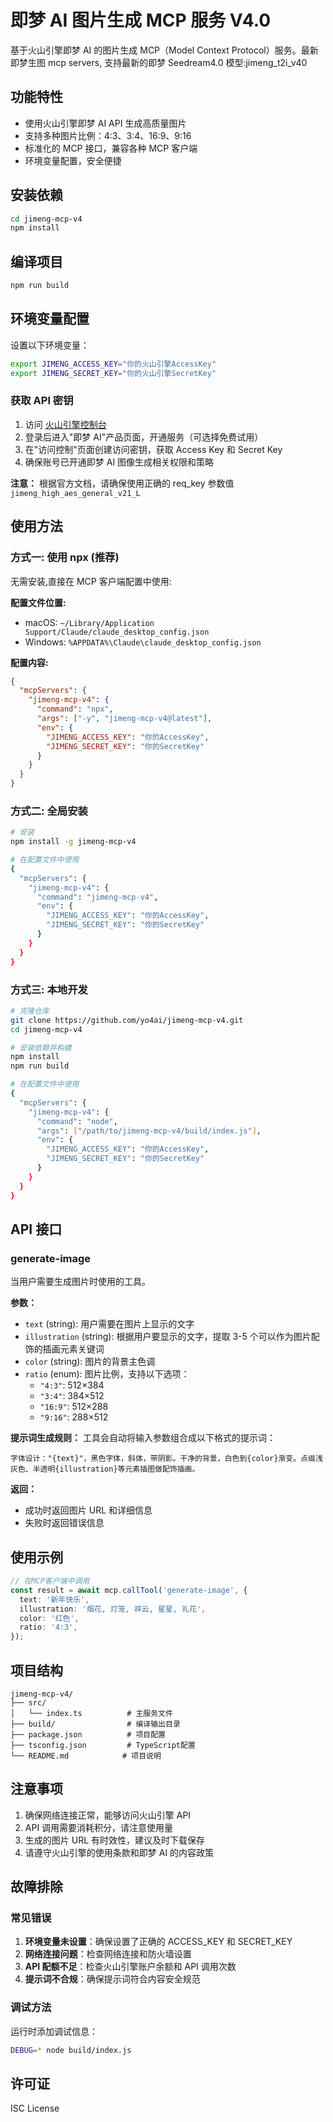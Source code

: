 # 即梦 AI 图片生成 MCP 服务 V4.0

基于火山引擎即梦 AI 的图片生成 MCP（Model Context Protocol）服务。最新即梦生图 mcp servers, 支持最新的即梦 Seedream4.0 模型:jimeng_t2i_v40

## 功能特性

- 使用火山引擎即梦 AI API 生成高质量图片
- 支持多种图片比例：4:3、3:4、16:9、9:16
- 标准化的 MCP 接口，兼容各种 MCP 客户端
- 环境变量配置，安全便捷

## 安装依赖

```bash
cd jimeng-mcp-v4
npm install
```

## 编译项目

```bash
npm run build
```

## 环境变量配置

设置以下环境变量：

```bash
export JIMENG_ACCESS_KEY="你的火山引擎AccessKey"
export JIMENG_SECRET_KEY="你的火山引擎SecretKey"
```

### 获取 API 密钥

1. 访问 [火山引擎控制台](https://console.volcengine.com/)
2. 登录后进入"即梦 AI"产品页面，开通服务（可选择免费试用）
3. 在"访问控制"页面创建访问密钥，获取 Access Key 和 Secret Key
4. 确保账号已开通即梦 AI 图像生成相关权限和策略

**注意：** 根据官方文档，请确保使用正确的 req_key 参数值 `jimeng_high_aes_general_v21_L`

## 使用方法

### 方式一: 使用 npx (推荐)

无需安装,直接在 MCP 客户端配置中使用:

**配置文件位置:**
- macOS: `~/Library/Application Support/Claude/claude_desktop_config.json`
- Windows: `%APPDATA%\Claude\claude_desktop_config.json`

**配置内容:**
```json
{
  "mcpServers": {
    "jimeng-mcp-v4": {
      "command": "npx",
      "args": ["-y", "jimeng-mcp-v4@latest"],
      "env": {
        "JIMENG_ACCESS_KEY": "你的AccessKey",
        "JIMENG_SECRET_KEY": "你的SecretKey"
      }
    }
  }
}
```

### 方式二: 全局安装

```bash
# 安装
npm install -g jimeng-mcp-v4

# 在配置文件中使用
{
  "mcpServers": {
    "jimeng-mcp-v4": {
      "command": "jimeng-mcp-v4",
      "env": {
        "JIMENG_ACCESS_KEY": "你的AccessKey",
        "JIMENG_SECRET_KEY": "你的SecretKey"
      }
    }
  }
}
```

### 方式三: 本地开发

```bash
# 克隆仓库
git clone https://github.com/yo4ai/jimeng-mcp-v4.git
cd jimeng-mcp-v4

# 安装依赖并构建
npm install
npm run build

# 在配置文件中使用
{
  "mcpServers": {
    "jimeng-mcp-v4": {
      "command": "node",
      "args": ["/path/to/jimeng-mcp-v4/build/index.js"],
      "env": {
        "JIMENG_ACCESS_KEY": "你的AccessKey",
        "JIMENG_SECRET_KEY": "你的SecretKey"
      }
    }
  }
}
```

## API 接口

### generate-image

当用户需要生成图片时使用的工具。

**参数：**

- `text` (string): 用户需要在图片上显示的文字
- `illustration` (string): 根据用户要显示的文字，提取 3-5 个可以作为图片配饰的插画元素关键词
- `color` (string): 图片的背景主色调
- `ratio` (enum): 图片比例，支持以下选项：
  - `"4:3"`: 512×384
  - `"3:4"`: 384×512
  - `"16:9"`: 512×288
  - `"9:16"`: 288×512

**提示词生成规则：**
工具会自动将输入参数组合成以下格式的提示词：

```
字体设计："{text}"，黑色字体，斜体，带阴影。干净的背景，白色到{color}渐变。点缀浅灰色、半透明{illustration}等元素插图做配饰插画。
```

**返回：**

- 成功时返回图片 URL 和详细信息
- 失败时返回错误信息

## 使用示例

```typescript
// 在MCP客户端中调用
const result = await mcp.callTool('generate-image', {
  text: '新年快乐',
  illustration: '烟花, 灯笼, 祥云, 星星, 礼花',
  color: '红色',
  ratio: '4:3',
});
```

## 项目结构

```
jimeng-mcp-v4/
├── src/
│   └── index.ts          # 主服务文件
├── build/                # 编译输出目录
├── package.json          # 项目配置
├── tsconfig.json         # TypeScript配置
└── README.md            # 项目说明
```

## 注意事项

1. 确保网络连接正常，能够访问火山引擎 API
2. API 调用需要消耗积分，请注意使用量
3. 生成的图片 URL 有时效性，建议及时下载保存
4. 请遵守火山引擎的使用条款和即梦 AI 的内容政策

## 故障排除

### 常见错误

1. **环境变量未设置**：确保设置了正确的 ACCESS_KEY 和 SECRET_KEY
2. **网络连接问题**：检查网络连接和防火墙设置
3. **API 配额不足**：检查火山引擎账户余额和 API 调用次数
4. **提示词不合规**：确保提示词符合内容安全规范

### 调试方法

运行时添加调试信息：

```bash
DEBUG=* node build/index.js
```

## 许可证

ISC License
